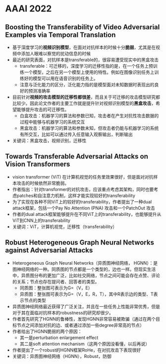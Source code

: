 # AAAI 2022

## Boosting the Transferability of Video Adversarial Examples via Temporal Translation

- 基于深度学习的**视频识别模型**，在面对对抗样本的时候十分**脆弱**，尤其是在视频中添加人眼难以察觉的扰动信息的时候
- 最近的研究表面，对抗样本是transferable的，很容易遭受现实中的黑盒攻击
  - transferable：可迁移的，深度学习的迁移性指的是，在一个任务上预训练一个模型，之后在另一个模型上使用的特性。例如在图像识别任务上训练好的模型可以用在语音识别的任务上。
  - 注意与泛化能力的区分，泛化能力指的是模型面对未知数据时表现出的良好的预测准确率
- 目前针对**视频的攻击模型的迁移性都很差**，而且关于可迁移的攻击模型研究都比较少。因此论文作者的主要工作就是提升针对视频识别模型的**黑盒攻击**，希望能够提升攻击的可迁移性。
  - 白盒攻击：机器学习的算法和参数已知，攻击者在产生对抗性攻击数据的过程中能够与机器学习的系统交互
  - 黑盒攻击：机器学习的算法和参数未知，但攻击者仍能与机器学习的系统有所交互，比如可以通过传入任意输入观察输出，判断输出
- 关键词：黑盒攻击，视频识别，迁移性



## Towards Transferable Adversarial Attacks on Vision Transformers

- vision transformer (ViT) 在计算机视觉的任务里效果很好，但是面对对抗样本攻击的时候依然非常脆弱。
- 作者指出：针对transformer的对抗攻击，应该重点考虑其架构，同时也要考虑patches和自注意力机制，这样才能实现较好的transferability
- 为了实现在各种不同ViT上的较好的transferability，作者提出了一种dual attack框架，包括一个Pay No Attention (PNA) 攻击和一个PatchOut 攻击
- 作者的dual attack框架能够提升在不同ViT上的transferability，也能够提升从ViT到CNN上的transferability
- 关键词：ViT，计算机视觉，迁移性（transferability）



## Robust Heterogeneous Graph Neural Networks against Adversarial Attacks

- Heterogeneous Graph Neural Networks（异质图神经网络， HGNN）：是图神经网络的一种。同质图的节点都是一个类型的，边也一样。但现实生活中，异质图分布的更加广泛，比如社交网络，节点之间可能会存在点赞、评论的关系；节点也存在提问者、回答者的类型。
  - 同质图：整张图可表示为G=（V，E）
  - 异质图：整张图可表示为G=（V，E，R，T），其中R表示边的类型、T表示节点的类型
- 异质图神经网络最近获得了广泛关注，并且在一些任务上性能非常优秀，但是对于其在面临对抗样本的robustness的研究却很少。
- 作者首先研究了HGNN的鲁棒性，发现HGNN非常容易被欺骗（通过在两个目标节点之间添加对抗的边、或者通过添加一些degree非常高的节点）
- 作者给出了HGNN脆弱的两个原因：
  - 其一是perturbation enlargement effect
  - 其二是soft attention mechanism（这两个原因没看懂，以后再说）
- 作者提出了一个robust的HGNN框架RoHe，在对抗攻击下表现很好
- 关键词：异质图神经网络（HGNN），Robust，防御





